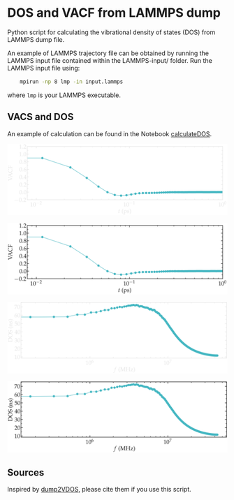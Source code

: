 # DOS and VACF from LAMMPS dump

Python script for calculating the vibrational density of states (DOS) from LAMMPS dump file.

An example of LAMMPS trajectory file can be obtained by running the LAMMPS input file contained
within the LAMMPS-input/ folder. Run the LAMMPS input file using:

```bash
    mpirun -np 8 lmp -in input.lammps
```
where `lmp` is your LAMMPS executable.

## VACS and DOS

An example of calculation can be found in the Notebook [calculateDOS](calculateDOS.ipynb).

![illustration](figures/vacf-dark.png#gh-dark-mode-only)

![illustration](figures/vacf-light.png#gh-light-mode-only)

![illustration](figures/dos-dark.png#gh-dark-mode-only)

![illustration](figures/dos-light.png#gh-light-mode-only)

## Sources

Inspired by [dump2VDOS](https://zenodo.org/records/10573320), please cite them if you use this script.